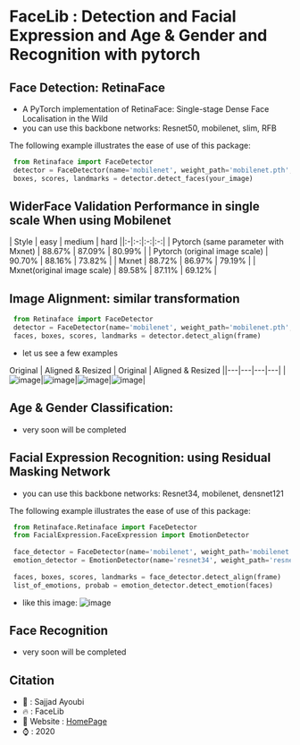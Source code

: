 # FaceLib : Detection and Facial Expression and Age & Gender and  Recognition with pytorch


## Face Detection: RetinaFace

- A PyTorch implementation of RetinaFace: Single-stage Dense Face Localisation in the Wild
 - you can use this backbone networks:
     Resnet50, mobilenet, slim, RFB
 
 
 The following example illustrates the ease of use of this package:

  ```python
   from Retinaface import FaceDetector
   detector = FaceDetector(name='mobilenet', weight_path='mobilenet.pth', device='cpu')
   boxes, scores, landmarks = detector.detect_faces(your_image)
  ```
  
## WiderFace Validation Performance in single scale When using Mobilenet
| Style | easy | medium | hard ||:-|:-:|:-:|:-:|
| Pytorch (same parameter with Mxnet) | 88.67% | 87.09% | 80.99% |
| Pytorch (original image scale) | 90.70% | 88.16% | 73.82% |
| Mxnet | 88.72% | 86.97% | 79.19% |
| Mxnet(original image scale) | 89.58% | 87.11% | 69.12% |



## Image Alignment: similar transformation


  ```python
   from Retinaface import FaceDetector
   detector = FaceDetector(name='mobilenet', weight_path='mobilenet.pth', device='cuda')
   faces, boxes, scores, landmarks = detector.detect_align(frame)
  ```

- let us see a few examples

Original | Aligned & Resized | Original | Aligned & Resized ||---|---|---|---|
|![image](https://github.com/sajjjadayobi/FaceRec/blob/master/imgs/input1.jpg)|![image](https://github.com/sajjjadayobi/FaceRec/blob/master/imgs/res1.jpg)|![image](https://github.com/sajjjadayobi/FaceRec/blob/master/imgs/input2.jpg)|![image](https://github.com/sajjjadayobi/FaceRec/blob/master/imgs/res2.jpg)|



## Age & Gender Classification:
- very soon will be completed



## Facial Expression Recognition: using Residual Masking Network
- you can use this backbone networks:
    Resnet34, mobilenet, densnet121
    
    
 The following example illustrates the ease of use of this package:
 
  ```python
   from Retinaface.Retinaface import FaceDetector
   from FacialExpression.FaceExpression import EmotionDetector
   
   face_detector = FaceDetector(name='mobilenet', weight_path='mobilenet.pth', device='cuda')
   emotion_detector = EmotionDetector(name='resnet34', weight_path='resnet34.pth', device='cuda')
   
   faces, boxes, scores, landmarks = face_detector.detect_align(frame)
   list_of_emotions, probab = emotion_detector.detect_emotion(faces)
  ```
 
- like this image:
![image](https://github.com/sajjjadayobi/FaceRec/blob/master/imgs/expression.jpg)


## Face Recognition
- very soon will be completed


## Citation
- :raising_hand: : Sajjad Ayoubi
- :fire: : FaceLib
- :muscle: Website : [HomePage](https://github.com/sajjjadayobi/FaceLib/)
- :watch: : 2020
